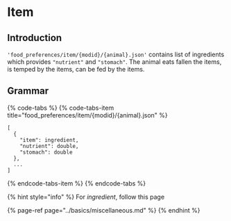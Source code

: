 # Item

## Introduction

`'food_preferences/item/{modid}/{animal}.json'` contains list of ingredients which provides `"nutrient"` and `"stomach"`. The animal eats fallen the items, is temped by the items, can be fed by the items.

## Grammar

{% code-tabs %}
{% code-tabs-item title="food\_preferences/item/{modid}/{animal}.json" %}
```text
[
  {
    "item": ingredient,
    "nutrient": double,
    "stomach": double
  },
  ...
]
```
{% endcode-tabs-item %}
{% endcode-tabs %}

{% hint style="info" %}
For _ingredient_, follow this page

{% page-ref page="../basics/miscellaneous.md" %}
{% endhint %}

